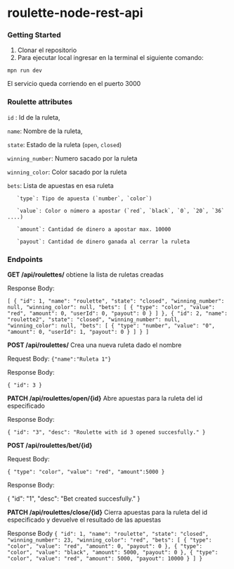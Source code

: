 # roulette-node-rest-api

### Getting Started
1. Clonar el repositorio
2. Para ejecutar local ingresar en la terminal el siguiente comando: 

  `mpn run dev`
  
 El servicio queda corriendo en el puerto 3000
 
### Roulette attributes
`id` : Id de la ruleta,

`name`: Nombre de la ruleta,

`state`: Estado de la ruleta (`open`, `closed`)

`winning_number`: Numero sacado por la ruleta

`winning_color`: Color sacado por la ruleta

`bets`: Lista de apuestas en esa ruleta

       `type`: Tipo de apuesta (`number`, `color`)
       
       `value`: Color o número a apostar (`red`, `black`, `0`, `20`, `36` ....)
       
       `amount`: Cantidad de dinero a apostar max. 10000
       
       `payout`: Cantidad de dinero ganada al cerrar la ruleta
       

### Endpoints
**GET /api/roulettes/** obtiene la lista de ruletas creadas

Response Body:

`[
    {
        "id": 1,
        "name": "roulette",
        "state": "closed",
        "winning_number": null,
        "winning_color": null,
        "bets": [
            {
                "type": "color",
                "value": "red",
                "amount": 0,
                "userId": 0,
                "payout": 0
            }
        ]
    },
    {
        "id": 2,
        "name": "roulette2",
        "state": "closed",
        "winning_number": null,
        "winning_color": null,
        "bets": [
            {
                "type": "number",
                "value": "0",
                "amount": 0,
                "userId": 1,
                "payout": 0
            }
        ]
    }
]`

**POST /api/roulettes/** Crea una nueva ruleta dado el nombre

Request Body:
`{"name":"Ruleta 1"}`

Response Body:

`{
    "id": 3
}`

**PATCH /api/roulettes/open/{id}** Abre apuestas para la ruleta del id especificado

Response Body:

`{
    "id": "3",
    "desc": "Roulette with id 3 opened succesfully."
}`

**POST /api/roulettes/bet/{id}**

Request Body:

`{
    "type": "color",
    "value": "red",
    "amount":5000
}`

Response Body:

{
    "id": "1",
    "desc": "Bet created succesfully."
}

**PATCH /api/roulettes/close/{id}** Cierra apuestas para la ruleta del id especificado y devuelve el resultado de las apuestas

Response Body
`{
    "id": 1,
    "name": "roulette",
    "state": "closed",
    "winning_number": 23,
    "winning_color": "red",
    "bets": [
        {
            "type": "color",
            "value": "red",
            "amount": 0,
            "payout": 0
        },
        {
            "type": "color",
            "value": "black",
            "amount": 5000,
            "payout": 0
        },
        {
            "type": "color",
            "value": "red",
            "amount": 5000,
            "payout": 10000
        }
    ]
}`
